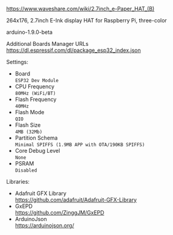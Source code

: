 https://www.waveshare.com/wiki/2.7inch_e-Paper_HAT_(B)

264x176, 2.7inch E-Ink display HAT for Raspberry Pi, three-color

arduino-1.9.0-beta

Additional Boards Manager URLs  
  https://dl.espressif.com/dl/package_esp32_index.json

Settings:
- Board  
  `ESP32 Dev Module`
- CPU Frequency  
  `80MHz (WiFi/BT)`
- Flash Frequency  
  `40MHz`
- Flash Mode  
  `QIO`
- Flash Size  
  `4MB (32Mb)`
- Partition Schema  
  `Minimal SPIFFS (1.9MB APP with OTA/190KB SPIFFS)`
- Core Debug Level  
  `None`
- PSRAM  
  `Disabled`

Libraries:
- Adafruit GFX Library  
  https://github.com/adafruit/Adafruit-GFX-Library
- GxEPD  
  https://github.com/ZinggJM/GxEPD
- ArduinoJson  
  https://arduinojson.org/